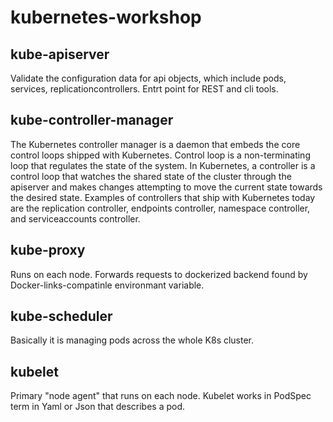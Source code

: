 # kubernetes-workshop
## kube-apiserver
Validate the configuration data for api objects, which include pods, services, replicationcontrollers. Entrt point for REST and cli tools.
## kube-controller-manager
The Kubernetes controller manager is a daemon that embeds the core control loops shipped with Kubernetes. Control loop is a non-terminating loop that regulates the state of the system. In Kubernetes, a controller is a control loop that watches the shared state of the cluster through the apiserver and makes changes attempting to move the current state towards the desired state. Examples of controllers that ship with Kubernetes today are the replication controller, endpoints controller, namespace controller, and serviceaccounts controller.
## kube-proxy
Runs on each node. Forwards requests to dockerized backend found by Docker-links-compatinle environmant variable.
## kube-scheduler
Basically it is managing pods across the whole K8s cluster.
## kubelet
Primary "node agent" that runs on each node. Kubelet works in PodSpec term in Yaml or Json that describes a pod.

